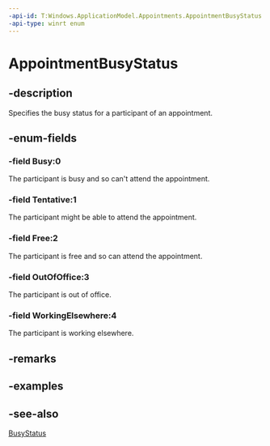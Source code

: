 ```yaml
---
-api-id: T:Windows.ApplicationModel.Appointments.AppointmentBusyStatus
-api-type: winrt enum
---
```


<!-- Enumeration syntax
public enum Windows.ApplicationModel.Appointments.AppointmentBusyStatus : int
-->

# AppointmentBusyStatus

## -description
Specifies the busy status for a participant of an appointment.

## -enum-fields
### -field Busy:0
The participant is busy and so can't attend the appointment.

### -field Tentative:1
The participant might be able to attend the appointment.

### -field Free:2
The participant is free and so can attend the appointment.

### -field OutOfOffice:3
The participant is out of office.

### -field WorkingElsewhere:4
The participant is working elsewhere.


## -remarks

## -examples

## -see-also
[BusyStatus](appointment_busystatus.md)